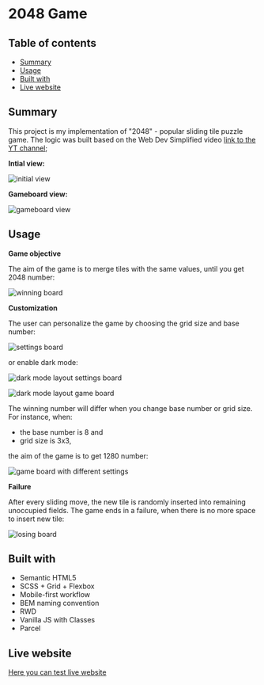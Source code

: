 # 2048 Game

## Table of contents

- [Summary](#summary)
- [Usage](#usage)
- [Built with](#built-with)
- [Live website](#live-website)



## Summary

This project is my implementation of "2048" - popular sliding tile puzzle game. The logic was built based on the Web Dev Simplified video [link to the YT channel](https://www.youtube.com/c/WebDevSimplified);


**Intial view:**

![initial view](/docs/general-view-1.png)


**Gameboard view:**

![gameboard view](/docs/general-view-2.png)



## Usage

**Game objective**

The aim of the game is to merge tiles with the same values, until you get 2048 number:

![winning board](/docs/winning-board.png)


**Customization**

The user can personalize the game by choosing the grid size and base number:

![settings board](/docs/settings-board.png)


or enable dark mode:

![dark mode layout settings board](/docs/dark-mode-settings-board.png)

![dark mode layout game board ](/docs/dark-mode-gameboard.png)


The winning number will differ when you change base number or grid size. For instance, when:
- the base number is 8 and
- grid size is 3x3,

the aim of the game is to get 1280 number:

![game board with different settings](/docs/basenumber10_gridsize3x3.png)


**Failure**

After every sliding move, the new tile is randomly inserted into remaining unoccupied fields. The game ends in a failure, when there is no more space to insert new tile:


![losing board](/docs/losing-board.png)



## Built with

- Semantic HTML5
- SCSS + Grid + Flexbox
- Mobile-first workflow
- BEM naming convention
- RWD
- Vanilla JS with Classes
- Parcel

## Live website

[Here you can test live website](https://przem-przem.github.io/2048/)
